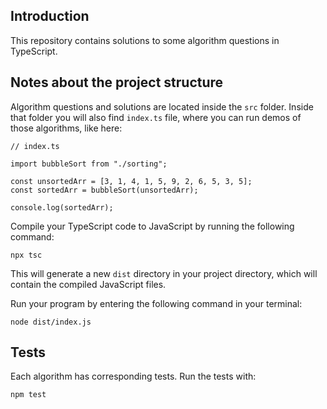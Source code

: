 ## Introduction

This repository contains solutions to some algorithm questions in TypeScript.

## Notes about the project structure

Algorithm questions and solutions are located inside the `src` folder.
Inside that folder you will also find `index.ts` file, where you can
run demos of those algorithms, like here:

```
// index.ts

import bubbleSort from "./sorting";

const unsortedArr = [3, 1, 4, 1, 5, 9, 2, 6, 5, 3, 5];
const sortedArr = bubbleSort(unsortedArr);

console.log(sortedArr);
```

Compile your TypeScript code to JavaScript by running the following command:

`npx tsc`

This will generate a new `dist` directory in your project directory, which will contain the compiled JavaScript files.

Run your program by entering the following command in your terminal:

`node dist/index.js`

## Tests

Each algorithm has corresponding tests. Run the tests with:

```
npm test
```
